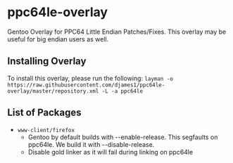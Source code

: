 # ppc64le-overlay
Gentoo Overlay for PPC64 Little Endian Patches/Fixes. This overlay may be useful for big endian users as well.

## Installing Overlay
To install this overlay, please run the following:
`layman -o https://raw.githubusercontent.com/djames1/ppc64le-overlay/master/repository.xml -L -a ppc64le`

## List of Packages
* `www-client/firefox`
    * Gentoo by default builds with --enable-release. This segfaults on ppc64le. We build it with --disable-release.
    * Disable gold linker as it will fail during linking on ppc64le

